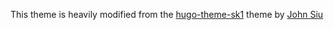 This theme is heavily modified from the [hugo-theme-sk1](https://github.com/J-Siu/hugo-theme-sk1) theme by [John Siu](https://github.com/J-Siu)
